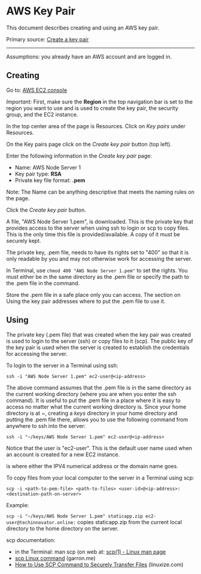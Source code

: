 # AWS Key Pair

This document describes creating and using an AWS key pair.

Primary source: [Create a key pair](https://docs.aws.amazon.com/AWSEC2/latest/UserGuide/get-set-up-for-amazon-ec2.html#create-a-key-pair)

---

Assumptions: you already have an AWS account and are logged in.

## Creating

Go to: [AWS EC2 console](https://console.aws.amazon.com/ec2/)

*Important:* First, make sure the **Region** in the top navigation bar is set to the region you want to use and is used to create the key pair,
the security group, and the EC2 instance.

In the top center area of the page is Resources. Click on *Key pairs* under Resources.

On the Key pairs page click on the *Create key pair* button (top left).

Enter the following information in the *Create key pair* page:

* Name: AWS Node Server 1
* Key pair type: **RSA**
* Private key file format: **.pem**

Note: The Name can be anything descriptive that meets the naming rules on the page.

Click the *Create key pair* button.

A file, "AWS Node Server 1.pem", is downloaded. This is the private key that provides access to the server when using ssh to login or scp to copy files. 
This is the only time this file is provided/available. A copy of it must be securely kept.

The private key, .pem file, needs to have its rights set to "400" so that it is only readable by you and may not otherwise work for accessing the server.

In Terminal, use ```chmod 400 "AWS Node Server 1.pem"``` to set the rights.  You must either be in the same directory as the .pem file or specify the path to the .pem file in the command.

Store the .pem file in a safe place only you can access. The section on Using the key pair addresses where to put the .pem file to use it.

## Using

The private key (.pem file) that was created when the key pair was created is used to login to the server (ssh) or copy files to it (scp). 
The public key of the key pair is used when the server is created to establish the credentials for accessing the server.

To login to the server in a Terminal using ssh:

```ssh -i "AWS Node Server 1.pem" ec2-user@<ip-address>```

The above command assumes that the .pem file is in the same directory as the current working directory (where you are when you enter the ssh command).
It is useful to put the .pem file in a place where it is easy to access no matter what the current working directory is. Since your home directory is 
at ~, creating a *keys* directory in your home directory and putting the .pem file there, allows you to use the following command from anywhere to 
ssh into the server:

```ssh -i "~/keys/AWS Node Server 1.pem" ec2-user@<ip-address>```

Notice that the user is "ec2-user". This is the default user name used when an account is created for a new EC2 instance.

<ip-address> is where either the IPV4 numerical address or the domain name goes.

To copy files from your local computer to the server in a Terminal using scp:

```scp -i <path-to-pem-file> <path-to-files> <user-id>@<ip-address>:<destination-path-on-server>```

Example:

```scp -i "~/keys/AWS Node Server 1.pem" staticapp.zip ec2-user@techinnovator.online:``` copies staticapp.zip from the current local directory to the home directory on the server.

scp documentation:

* in the Terminal: man scp (on web at: [scp(1) - Linux man page](https://linux.die.net/man/1/scp)
* [scp Linux command](https://www.garron.me/en/articles/scp.html) (garron.me)
* [How to Use SCP Command to Securely Transfer Files](https://linuxize.com/post/how-to-use-scp-command-to-securely-transfer-files/) (linuxize.com)


